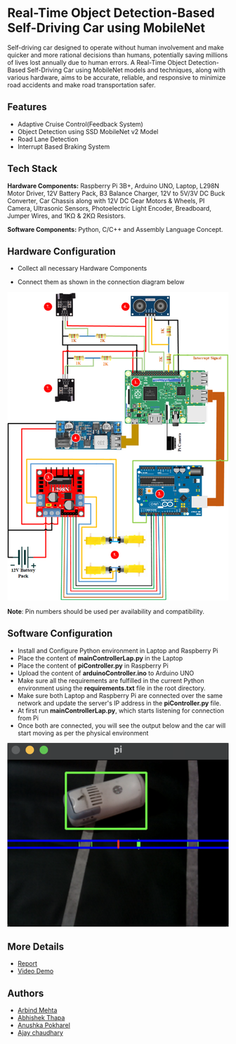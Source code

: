 
# Real-Time Object Detection-Based Self-Driving Car using MobileNet

Self-driving car designed to operate without human involvement and make quicker and more rational decisions than humans, potentially saving millions of lives lost annually due to human errors. A Real-Time Object Detection-Based Self-Driving Car using MobileNet models and techniques, along with various hardware, aims to be accurate, reliable, and responsive to minimize road accidents and make road transportation safer.


## Features

- Adaptive Cruise Control(Feedback System)
- Object Detection using SSD MobileNet v2 Model
- Road Lane Detection
- Interrupt Based Braking System

## Tech Stack

**Hardware Components:** Raspberry Pi 3B+, Arduino UNO, Laptop, L298N Motor Driver, 12V Battery Pack, B3 Balance Charger, 12V to 5V/3V DC Buck Converter, Car Chassis along with 12V DC Gear Motors & Wheels, PI Camera, Ultrasonic Sensors, Photoelectric Light Encoder, Breadboard, Jumper Wires, and 1KΩ & 2KΩ Resistors.

**Software Components:** Python, C/C++ and Assembly Language Concept.

## Hardware Configuration

- Collect all necessary Hardware Components

- Connect them as shown in the connection diagram below

![Connection Diagram](https://raw.githubusercontent.com/Arbind15/ReadmeStuffs/main/connn.png)

**Note**: Pin numbers should be used per availability and compatibility.

## Software Configuration

- Install and Configure Python environment in Laptop and Raspberry Pi
- Place the content of **mainControllerLap.py** in the Laptop
- Place the content of **piController.py** in Raspberry Pi
- Upload the content of **arduinoController.ino** to Arduino UNO
- Make sure all the requirements are fulfilled in the current Python environment using the **requirements.txt** file in the root directory.
- Make sure both Laptop and Raspberry Pi are connected over the same network and update the server's IP address in the **piController.py** file.
- At first run **mainControllerLap.py**, which starts listening for connection from Pi
- Once both are connected, you will see the output below and the car will start moving as per the physical environment

![Output](https://raw.githubusercontent.com/Arbind15/ReadmeStuffs/main/out.png)

## More Details
- [Report](https://drive.google.com/file/d/1iM-NkAhraHM8F5mx6l3_0a7veU9jwjmh/view?usp=sharing)
- [Video Demo](https://youtu.be/FKGEGob4apk)

## Authors

- [Arbind Mehta](https://github.com/Arbind15)
- [Abhishek Thapa](https://github.com/Abhishek004-thapa)
- [Anushka Pokharel](https://github.com/Anushka-pokharel)
- [Ajay chaudhary](https://github.com/Azay961)
